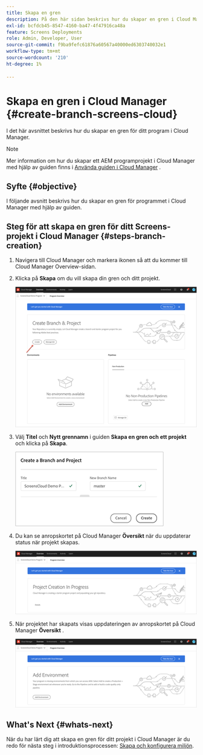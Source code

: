 ```yaml
---
title: Skapa en gren
description: På den här sidan beskrivs hur du skapar en gren i Cloud Manager för Screens as a Cloud Service.
exl-id: bcfdcb45-8547-4160-ba47-4f47916ca48a
feature: Screens Deployments
role: Admin, Developer, User
source-git-commit: f9ba9fefc61876a60567a40000ed6303740032e1
workflow-type: tm+mt
source-wordcount: '210'
ht-degree: 1%

---
```


# Skapa en gren i Cloud Manager {#create-branch-screens-cloud}

I det här avsnittet beskrivs hur du skapar en gren för ditt program i Cloud Manager.

>[!NOTE]
>Mer information om hur du skapar ett AEM programprojekt i Cloud Manager med hjälp av guiden finns i [Använda guiden i Cloud Manager](https://experienceleague.adobe.com/docs/experience-manager-cloud-service/content/implementing/using-cloud-manager/create-application-project/using-the-wizard.html?lang=sv-SE) .

## Syfte {#objective}

I följande avsnitt beskrivs hur du skapar en gren för programmet i Cloud Manager med hjälp av guiden.

## Steg för att skapa en gren för ditt Screens-projekt i Cloud Manager {#steps-branch-creation}

1. Navigera till Cloud Manager och markera ikonen så att du kommer till Cloud Manager Overview-sidan.

1. Klicka på **Skapa** om du vill skapa din gren och ditt projekt.

   ![bild](/help/screens-cloud/assets/onboarding/create-branch1.png)

1. Välj **Titel** och **Nytt grennamn** i guiden **Skapa en gren och ett projekt** och klicka på **Skapa**.

   ![bild](/help/screens-cloud/assets/onboarding/create-branch2.png)

1. Du kan se anropskortet på Cloud Manager **Översikt** när du uppdaterar status när projekt skapas.

   ![bild](/help/screens-cloud/assets/onboarding/create-branch3.png)

1. När projektet har skapats visas uppdateringen av anropskortet på Cloud Manager **Översikt** .

   ![bild](/help/screens-cloud/assets/onboarding/create-branch4.png)

## What&#39;s Next {#whats-next}

När du har lärt dig att skapa en gren för ditt projekt i Cloud Manager är du redo för nästa steg i introduktionsprocessen: [Skapa och konfigurera miljön](/help/screens-cloud/onboarding-screens-cloud/creating-an-environment.md).
